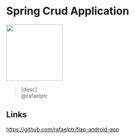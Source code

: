 # Spring Crud Application

<img src="https://bgasparotto.com/wp-content/uploads/2017/12/spring-boot-logo.png" width="150px">

> [desc]  
> @rafaelptr  

## Links
https://github.com/rafaelptr/fiap-android-app